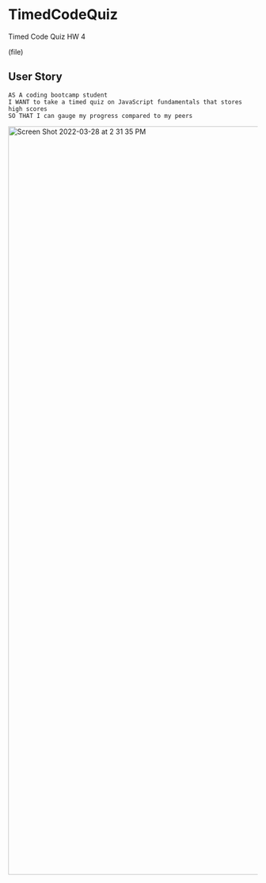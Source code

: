 # TimedCodeQuiz


Timed Code Quiz HW 4 

(file)

## User Story

```
AS A coding bootcamp student
I WANT to take a timed quiz on JavaScript fundamentals that stores high scores
SO THAT I can gauge my progress compared to my peers
```

<img width="1512" alt="Screen Shot 2022-03-28 at 2 31 35 PM" src="https://user-images.githubusercontent.com/95593938/160472961-e1fd27c3-5db9-4a28-8a8f-19466ccd36f3.png">

